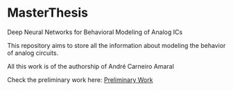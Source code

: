 # MasterThesis
Deep Neural Networks for Behavioral Modeling of Analog ICs

This repository aims to store all the information about modeling the behavior of analog circuits.

All this work is of the authorship of André Carneiro Amaral

Check the preliminary work here: [Preliminary Work](https://github.com/oAndreAmaral/MasterThesis/tree/Preliminary-Report)
